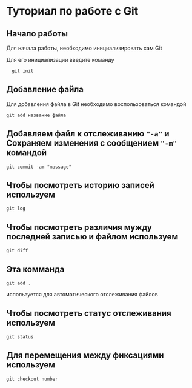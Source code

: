 # Туториал по работе с Git

## Начало работы

Для начала работы, необходимо инициализировать сам Git

Для его инициализации введите команду 

```
  git init
```

## Добавление файла

Для добавления файла в Git необходимо воспользоваться командой 

```
git add название файла
```
## Добавляем файл к отслеживанию ``` "-a" ``` и Сохраняем изменения с сообщением ``` "-m" ``` командой 
```
git commit -am "massage"
```
## Чтобы посмотреть историю записей используем 
```
git log
```
## Чтобы посмотреть различия мужду последней записью и файлом используем 
```
git diff
```
## Эта комманда 
```
git add .
```
 используется для автоматического отслеживания файлов
## Чтобы посмотреть статус отслеживания используем 
```
git status
```
## Для перемещения между фиксациями используем
```
git checkout number
```

